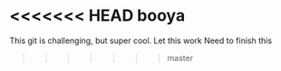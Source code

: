 <<<<<<< HEAD
booya
=======
This git is challenging, but super cool.
Let this work
Need to finish this
>>>>>>> master
